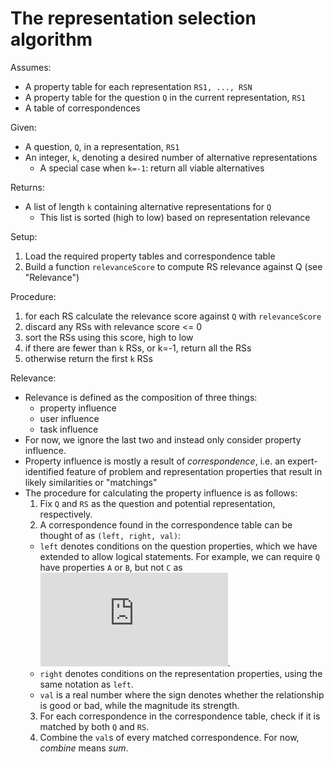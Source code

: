 # The representation selection algorithm

Assumes:
 - A property table for each representation `RS1, ..., RSN`
 - A property table for the question `Q` in the current representation, `RS1`
 - A table of correspondences

Given:
 - A question, `Q`, in a representation, `RS1`
 - An integer, `k`, denoting a desired number of alternative representations
    * A special case when `k=-1`: return all viable alternatives

Returns:
 - A list of length `k` containing alternative representations for `Q`
    * This list is sorted (high to low) based on representation relevance

Setup:
1. Load the required property tables and correspondence table
2. Build a function `relevanceScore` to compute RS relevance against Q (see "Relevance")

Procedure:
1. for each RS calculate the relevance score against `Q` with `relevanceScore`
2. discard any RSs with relevance score <= 0
3. sort the RSs using this score, high to low
4. if there are fewer than `k` RSs, or k=-1, return all the RSs
5. otherwise return the first `k` RSs

Relevance:
 - Relevance is defined as the composition of three things:
    * property influence
    * user influence
    * task influence
 - For now, we ignore the last two and instead only consider property influence.
 - Property influence is mostly a result of *correspondence*, i.e. an expert-identified feature of problem and representation properties that result in likely similarities or "matchings"
 - The procedure for calculating the property influence is as follows:
   1. Fix `Q` and `RS` as the question and potential representation, respectively.
   2. A correspondence found in the correspondence table can be thought of as `(left, right, val)`:
    * `left` denotes conditions on the question properties, which we have extended to allow logical statements. For example, we can require `Q` have properties `A` or `B`, but not `C` as ![(A \/ B) /\ -C](https://latex.codecogs.com/gif.latex?%28A%20%5Clor%20B%29%20%5Cland%20%5Clnot%20C).
    * `right` denotes conditions on the representation properties, using the same notation as `left`.
    * `val` is a real number where the sign denotes whether the relationship is good or bad, while the magnitude its strength.
   3. For each correspondence in the correspondence table, check if it is matched by both `Q` and `RS`.
   4. Combine the `val`s of every matched correspondence. For now, *combine* means *sum*.
